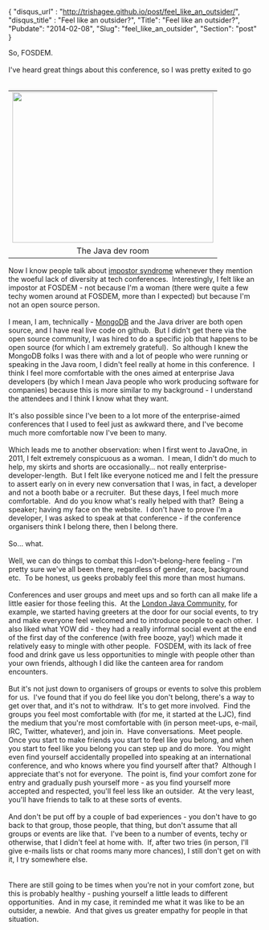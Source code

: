 {
 "disqus_url" : "http://trishagee.github.io/post/feel_like_an_outsider/",
 "disqus_title" : "Feel like an outsider?",
 "Title": "Feel like an outsider?",
 "Pubdate": "2014-02-08",
 "Slug": "feel_like_an_outsider",
 "Section": "post"
}
<div class="p1">So, FOSDEM.</div><div class="p2"><br /></div><div class="p1">I've heard great things about this conference, so I was pretty exited to go</div><div class="p2"><br /></div><table align="center" cellpadding="0" cellspacing="0" class="tr-caption-container" style="margin-left: auto; margin-right: auto; text-align: center;"><tbody><tr><td style="text-align: center;"><a href="http://1.bp.blogspot.com/-PmLM8wpvxns/UvaWZpqWFeI/AAAAAAAAMxI/dqKWFf_PH4M/s1600/JavaDevRoom.jpg" imageanchor="1" style="margin-left: auto; margin-right: auto;"><img border="0" src="http://1.bp.blogspot.com/-PmLM8wpvxns/UvaWZpqWFeI/AAAAAAAAMxI/dqKWFf_PH4M/s1600/JavaDevRoom.jpg" height="300" width="400" /></a></td></tr><tr><td class="tr-caption" style="text-align: center;">The Java dev room</td></tr></tbody></table><div class="p1">Now I know people talk about <a href="http://en.wikipedia.org/wiki/Impostor_syndrome">impostor syndrome</a> whenever they mention the woeful lack of diversity at tech conferences.&nbsp; Interestingly, I felt like an impostor at FOSDEM - not because I'm a woman (there were quite a few techy women around at FOSDEM, more than I expected) but because I'm not an open source person.</div><div class="p2"><br /></div><div class="p1">I mean, I am, technically - <a href="http://www.mongodb.org/">MongoDB</a> and the Java driver are both open source, and I have real live code on github.&nbsp; But I didn't get there via the open source community, I was hired to do a specific job that happens to be open source (for which I am extremely grateful).&nbsp; So although I knew the MongoDB folks I was there with and a lot of people who were running or speaking in the Java room, I didn't feel really at home in this conference.&nbsp; I think I feel more comfortable with the ones aimed at enterprise Java developers (by which I mean Java people who work producing software for companies) because this is more similar to my background - I understand the attendees and I think I know what they want.</div><div class="p2"><br /></div><div class="p1">It's also possible since I've been to a lot more of the enterprise-aimed conferences that I used to feel just as awkward there, and I've become much more comfortable now I've been to many.</div><div class="p2"><br /></div><div class="p1">Which leads me to another observation: when I first went to JavaOne, in 2011, I felt extremely conspicuous as a woman.&nbsp; I mean, I didn't do much to help, my skirts and shorts are occasionally… not really enterprise-developer-length.&nbsp; But I felt like everyone noticed me and I felt the pressure to assert early on in every new conversation that I was, in fact, a developer and not a booth babe or a recruiter.&nbsp; But these days, I feel much more comfortable.&nbsp; And do you know what's really helped with that?&nbsp; Being a speaker; having my face on the website.&nbsp; I don't have to prove I'm a developer, I was asked to speak at that conference - if the conference organisers think I belong there, then I belong there.</div><div class="p2"><br /></div><div class="p1">So… what.</div><div class="p2"><br /></div><div class="p1">Well, we can do things to combat this I-don't-belong-here feeling -&nbsp;I'm pretty sure we've all been there, regardless of gender, race, background etc. &nbsp;To be honest, us geeks probably feel this more than most humans.&nbsp;&nbsp;</div><div class="p1"><br /></div><div class="p1">Conferences and user groups and meet ups and so forth can all make life a little easier for those feeling this.&nbsp; At the <a href="http://www.meetup.com/Londonjavacommunity/">London Java Community</a>, for example, we started having greeters at the door for our social events, to try and make everyone feel welcomed and to introduce people to each other.&nbsp; I also liked what YOW did - they had a really informal social event at the end of the first day of the conference (with free booze, yay!) which made it relatively easy to mingle with other people.&nbsp; FOSDEM, with its lack of free food and drink gave us less opportunities to mingle with people other than your own friends, although I did like the canteen area for random encounters.</div><div class="p2"><br /></div><div class="p1">But it's not just down to organisers of groups or events to solve this problem for us. &nbsp;I've found that if you do feel like you don't belong, there's a way to get over that, and it's not to withdraw.&nbsp; It's to get more involved.&nbsp; Find the groups you feel most comfortable with (for me, it started at the LJC), find the medium that you're most comfortable with (in person meet-ups, e-mail, IRC, Twitter, whatever), and join in.&nbsp; Have conversations.&nbsp; Meet people.&nbsp; Once you start to make friends you start to feel like you belong, and when you start to feel like you belong you can step up and do more.&nbsp; You might even find yourself accidentally propelled into speaking at an international conference, and who knows where you find yourself after that?&nbsp; Although I appreciate that's not for everyone.&nbsp; The point is, find your comfort zone for entry and gradually push yourself more - as you find yourself more accepted and respected, you'll feel less like an outsider. &nbsp;At the very least, you'll have friends to talk to at these sorts of events.</div><div class="p1"><br /></div><div class="p1">And don't be put off by a couple of bad experiences - you don't have to go back to that group, those people, that thing, but don't assume that all groups or events are like that. &nbsp;I've been to a number of events, techy or otherwise, that I didn't feel at home with. &nbsp;If, after two tries (in person, I'll give e-mails lists or chat rooms many more chances), I still don't get on with it, I try somewhere else.</div><div class="p2"><br /></div><br /><div class="p1">There are still going to be times when you're not in your comfort zone, but this is probably healthy - pushing yourself a little leads to different opportunities.&nbsp; And in my case, it reminded me what it was like to be an outsider, a newbie.&nbsp; And that gives us greater empathy for people in that situation.</div>
